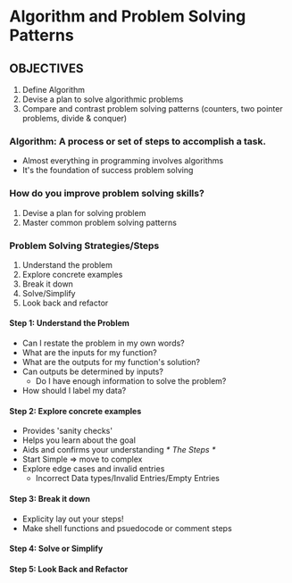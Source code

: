 # Algorithm and Problem Solving Patterns

## OBJECTIVES

1. Define Algorithm
2. Devise a plan to solve algorithmic problems
3. Compare and contrast problem solving patterns (counters, two pointer problems, divide & conquer)

### Algorithm: A process or set of steps to accomplish a task.

- Almost everything in programming involves algorithms
- It's the foundation of success problem solving

### How do you improve problem solving skills?

1. Devise a plan for solving problem
2. Master common problem solving patterns

### Problem Solving Strategies/Steps

1. Understand the problem
2. Explore concrete examples
3. Break it down
4. Solve/Simplify
5. Look back and refactor

#### Step 1: Understand the Problem

- Can I restate the problem in my own words?
- What are the inputs for my function?
- What are the outputs for my function's solution?
- Can outputs be determined by inputs?
  - Do I have enough information to solve the problem?
- How should I label my data?

#### Step 2: Explore concrete examples

- Provides 'sanity checks'
- Helps you learn about the goal
- Aids and confirms your understanding
  _* The Steps *_
- Start Simple => move to complex
- Explore edge cases and invalid entries
  - Incorrect Data types/Invalid Entries/Empty Entries

#### Step 3: Break it down

- Explicity lay out your steps!
- Make shell functions and psuedocode or comment steps

#### Step 4: Solve or Simplify

#### Step 5: Look Back and Refactor
